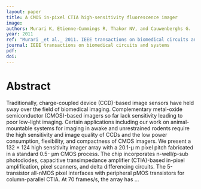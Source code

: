 ```yaml
---
layout: paper
title: A CMOS in-pixel CTIA high-sensitivity fluorescence imager
image:
authors: Murari K, Etienne-Cummings R, Thakor NV, and Cauwenberghs G.
year: 2011
ref: "Murari _et al._ 2011. IEEE transactions on biomedical circuits and systems vol. 5, no. 5: 449-458."
journal: IEEE transactions on biomedical circuits and systems
pdf: 
doi: 
---
```


# Abstract
Traditionally, charge-coupled device (CCD)-based image sensors have held sway over the field of biomedical imaging. Complementary metal-oxide semiconductor (CMOS)-based imagers so far lack sensitivity leading to poor low-light imaging. Certain applications including our work on animal-mountable systems for imaging in awake and unrestrained rodents require the high sensitivity and image quality of CCDs and the low power consumption, flexibility, and compactness of CMOS imagers. We present a 132 × 124 high sensitivity imager array with a 20.1-μ m pixel pitch fabricated in a standard 0.5- μm CMOS process. The chip incorporates n-well/p-sub photodiodes, capacitive transimpedance amplifier (CTIA)-based in-pixel amplification, pixel scanners, and delta differencing circuits. The 5-transistor all-nMOS pixel interfaces with peripheral pMOS transistors for column-parallel CTIA. At 70 frames/s, the array has …

